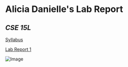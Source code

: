 # Alicia Danielle's Lab Report
## *CSE 15L*

[Syllabus](https://sites.google.com/eng.ucsd.edu/cse-15l-spring-2022/schedule)

[Lab Report 1](https://aliciadaniellet.github.io/cse15l-lab-reports/lab-report-1-week-2)


![Image](https://picsum.photos/seed/picsum/500/500)
